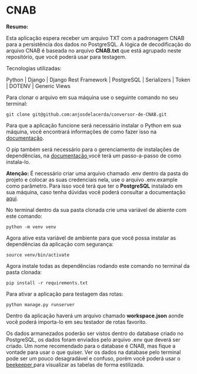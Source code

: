 # CNAB

**Resumo:**

Esta aplicação espera receber um arquivo TXT com a padronagem CNAB para a persistência dos dados no PostgreSQL. A lógica de decodificação do arquivo CNAB é baseada no arquivo **CNAB.txt** que está agrupado neste repositório, que você poderá usar para testagem.


Tecnologias utilizadas:

Python | Django | Django Rest Framework | PostgreSQL | Serializers | Token | DOTENV | Generic Views

Para clonar o arquivo em sua máquina use o seguinte comando no seu terminal:

````
git clone git@github.com:anjosdelacerda/conversor-de-CNAB.git
````

Para que a aplicação funcione será necessário instalar o Python em sua máquina, você encontrará informações de como fazer isso na <a href="https://docs.python.org/3/tutorial/">documentação</a>. 

O pip também será necessário para o gerenciamento de instalações de dependências, na <a href="https://pip.pypa.io/en/stable/getting-started/"> documentação </a> você terá um passo-a-passo de como instala-lo. 

**Atenção:** É necessário criar uma arquivo chamado .env dentro da pasta do projeto e colocar as suas credenciais nela, use o arquivo .env.example como
parâmetro. Para isso você terá que ter o **PostgreSQL** instalado em sua máquina, caso tenha dúvidas você poderá consultar a documentação <a href="https://www.postgresql.org/docs/current/tutorial-start.html">aqui</a>.

No terminal dentro da sua pasta clonada crie uma variável de abiente com este comando:

````
python -m venv venv
````

Agora ative esta variável de ambiente para que você possa instalar as dependências da aplicação com segurança:

````
source venv/bin/activate
````

Agora instale todas as dependências rodando este comando no terminal da pasta clonada:

````
pip install -r requirements.txt
````

Para ativar a aplicação para testagem das rotas:

````
python manage.py runserver
````

Dentro da aplicação haverá um arquivo chamado **workspace.json** aonde vocẽ poderá importa-lo em seu testador de rotas favorito.

Os dados armanezados poderão ser vistos dentro do database criado no PostgreSQL, os dados foram enviados pelo arquivo .env que deverá ser criado. Um nome recomendado para o database é CNAB, mas fique a vontade para usar o que quiser. Ver os dados na database pelo terminal pode ser um pouco desagradável e confuso, porém você poderá usar o <a href="https://www.beekeeperstudio.io/get"> beekeeper </a> para visualizar as tabelas de forma estilizada.
